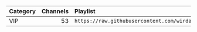 <table>
  <thead>
    <tr><th align="left">Category</th><th align="left">Channels</th><th align="left">Playlist</th></tr>
  </thead>
  <tbody>
    <tr><td>VIP</td><td align="right">53</td><td nowrap><code>https://raw.githubusercontent.com/wirdana/ema/main/trojan.m3u</code></td></tr>
  </tbody>
</table>
